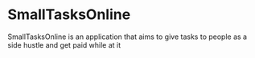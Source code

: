 # SmallTasksOnline

SmallTasksOnline is an application that aims to give tasks to people as a side hustle and get paid while at it
